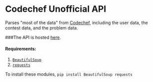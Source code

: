 # Codechef Unofficial API

Parses "most of the data" from [Codechef](http://www.codechef.com), including the user data, the contest data, and the problem data.

###The API is hosted [here](chefapi-shauryachats.rhcloud.com).

#### Requirements:

1. [`BeautifulSoup`](http://www.crummy.com/software/BeautifulSoup/)
2. [`requests`](http://docs.python-requests.org/en/latest/)

To install these modules, `pip install BeautifulSoup requests`
